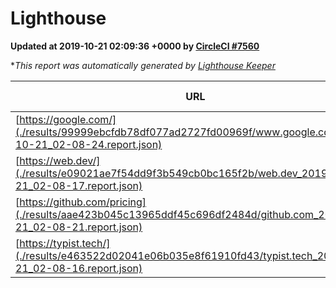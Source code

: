 
# Lighthouse

**Updated at 2019-10-21 02:09:36 +0000 by [CircleCI #7560](https://circleci.com/gh/ItinerisLtd/lighthouse-keeper-example/7560)**

**This report was automatically generated by [Lighthouse Keeper](https://github.com/itinerisltd/lighthouse-keeper)*

| URL | Performance | Accessibility | Best Practices | SEO | PWA | Updated At |
| --- | --- | --- | --- | --- | --- | --- |
| [https://google.com/](./results/99999ebcfdb78df077ad2727fd00969f/www.google.com_2019-10-21_02-08-24.report.json) | 0.95 | 0.86 | 0.93 | 0.83 | 0.56 | 2019-10-21T02:08:24.197Z |
| [https://web.dev/](./results/e09021ae7f54dd9f3b549cb0bc165f2b/web.dev_2019-10-21_02-08-17.report.json) | 0.87 | 0.9 | 1 | 0.96 | 1 | 2019-10-21T02:08:17.570Z |
| [https://github.com/pricing](./results/aae423b045c13965ddf45c696df2484d/github.com_2019-10-21_02-08-21.report.json) | 0.82 | 0.93 | 0.93 | 0.92 | 0.56 | 2019-10-21T02:08:21.634Z |
| [https://typist.tech/](./results/e463522d02041e06b035e8f61910fd43/typist.tech_2019-10-21_02-08-16.report.json) |  |  |  |  |  | 2019-10-21T02:08:16.026Z |
